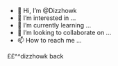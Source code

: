 - 👋 Hi, I’m @Dizzhowk
- 👀 I’m interested in ...
- 🌱 I’m currently learning ...
- 💞️ I’m looking to collaborate on ...
- 📫 How to reach me ...

<!---
Dizzhowk/Dizzhowk is a ✨ special ✨ repository because its `README.md` (this file) appears on your GitHub profile.
You can click the Preview link to take a look at your changes.
--->££^^dizzhowk back 

